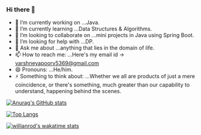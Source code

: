 ### Hi there 👋
- 🔭 I’m currently working on ...Java.
- 🌱 I’m currently learning ...Data Structures & Algorithms.
- 👯 I’m looking to collaborate on ...mini projects in Java using Spring Boot.
- 🤔 I’m looking for help with ...DP.
- 💬 Ask me about ...anything that lies in the domain of life. 
- 📫 How to reach me: ...Here's my email id -> varshneyapoorv5369@gmail.com
- 😄 Pronouns: ...He/him.
- ⚡ Something to think about: ...Whether we all are products of just a mere coincidence, or there's something, much greater than our capability to understand, happening behind the scenes.

<!--
**apoorv-5369/apoorv-5369** is a ✨ _special_ ✨ repository because its `README.md` (this file) appears on your GitHub profile.

Here are some ideas to get you started:

 
-->
[![Anurag's GitHub stats](https://github-readme-stats.vercel.app/api?username=apoorv-5369)](https://github.com/anuraghazra/github-readme-stats)

[![Top Langs](https://github-readme-stats.vercel.app/api/top-langs/?username=apoorv-5369&layout=compact)](https://github.com/anuraghazra/github-readme-stats)

[![willianrod's wakatime stats](https://github-readme-stats.vercel.app/api/wakatime?username=apoorv-5369)](https://github.com/anuraghazra/github-readme-stats)
